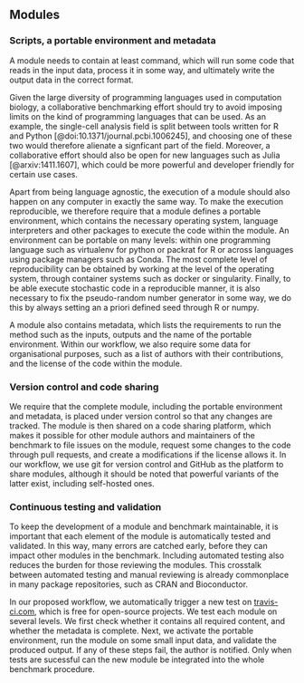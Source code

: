 ## Modules

### Scripts, a portable environment and metadata

A module needs to contain at least command, which will run some code that reads in the input data, process it in some way, and ultimately write the output data in the correct format.

Given the large diversity of programming languages used in computation biology, a collaborative benchmarking effort should try to avoid imposing limits on the kind of programming languages that can be used. As an example, the single-cell analysis field is split between tools written for R and Python [@doi:10.1371/journal.pcbi.1006245], and choosing one of these two would therefore alienate a signficant part of the field. Moreover, a collaborative effort should also be open for new languages such as Julia [@arxiv:1411.1607], which could be more powerful and developer friendly for certain use cases.

Apart from being language agnostic, the execution of a module should also happen on any computer in exactly the same way. To make the execution reproducible, we therefore require that a module defines a portable environment, which contains the necessary operating system, language interpreters and other packages to execute the code within the module. An environment can be portable on many levels: within one programming language such as virtualenv for python or packrat for R or across languages using package managers such as Conda. The most complete level of reproducibility can be obtained by working at the level of the operating system, through container systems such as docker or singularity. Finally, to be able execute stochastic code in a reproducible manner, it is also necessary to fix the pseudo-random number generator in some way, we do this by always setting an a priori defined seed through R or numpy.

A module also contains metadata, which lists the requirements to run the method such as the inputs, outputs and the name of the portable environment. Within our workflow, we also require some data for organisational purposes, such as a list of authors with their contributions, and the license of the code within the module.

### Version control and code sharing

We require that the complete module, including the portable environment and metadata, is placed under version control so that any changes are tracked. The module is then shared on a code sharing platform, which makes it possible for other module authors and maintainers of the benchmark to file issues on the module, request some changes to the code through pull requests, and create a modifications if the license allows it. In our workflow, we use git for version control and GitHub as the platform to share modules, although it should be noted that powerful variants of the latter exist, including self-hosted ones.

### Continuous testing and validation

To keep the development of a module and benchmark maintainable, it is important that each element of the module is automatically tested and validated. In this way, many errors are catched early, before they can impact other modules in the benchmark. Including automated testing also reduces the burden for those reviewing the modules. This crosstalk between automated testing and manual reviewing is already commonplace in many package repositories, such as CRAN and Bioconductor.

In our proposed workflow, we automatically trigger a new test on [travis-ci.com](https://www.travis-ci.com), which is free for open-source projects. We test each module on several levels. We first check whether it contains all required content, and whether the metadata is complete. Next, we activate the portable environment, run the module on some small input data, and validate the produced output. If any of these steps fail, the author is notified. Only when tests are sucessful can the new module be integrated into the whole benchmark procedure.